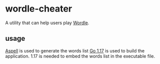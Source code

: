 # wordle-cheater

A utility that can help users play [Wordle](https://www.powerlanguage.co.uk/wordle).

## usage

[Aspell](https://github.com/GNUAspell/aspell) is used to generate the words list
[Go 1.17](https://golang.org/dl/) is used to build the application. 1.17 is needed to embed the words list in the executable file.